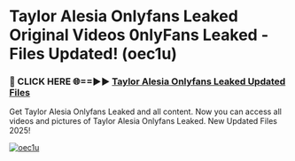 # Taylor Alesia Onlyfans Leaked Original Videos 0nlyFans Leaked - Files Updated! (oec1u)

<h3>🔴 CLICK HERE 🌐==►► <a href="https://hideuri.com/03YgE1" rel="nofollow">Taylor Alesia Onlyfans Leaked Updated Files</a></h3>

Get Taylor Alesia Onlyfans Leaked and all content. Now you can access all videos and pictures of Taylor Alesia Onlyfans Leaked. New Updated Files 2025!

[![oec1u](https://i.imgur.com/NaUBvic.gif)](https://hideuri.com/03YgE1)
